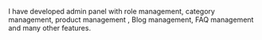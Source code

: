 I have developed admin panel with role management, category management, product management , Blog management, FAQ management and many other features.
